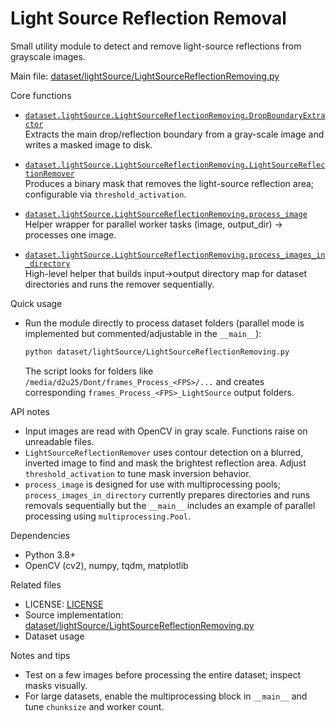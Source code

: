 # Light Source Reflection Removal

Small utility module to detect and remove light-source reflections from grayscale images.

Main file: [dataset/lightSource/LightSourceReflectionRemoving.py](dataset/lightSource/LightSourceReflectionRemoving.py)

Core functions
- [`dataset.lightSource.LightSourceReflectionRemoving.DropBoundaryExtractor`](dataset/lightSource/LightSourceReflectionRemoving.py)  
  Extracts the main drop/reflection boundary from a gray-scale image and writes a masked image to disk.

- [`dataset.lightSource.LightSourceReflectionRemoving.LightSourceReflectionRemover`](dataset/lightSource/LightSourceReflectionRemoving.py)  
  Produces a binary mask that removes the light-source reflection area; configurable via `threshold_activation`.
  
- [`dataset.lightSource.LightSourceReflectionRemoving.process_image`](dataset/lightSource/LightSourceReflectionRemoving.py)  
  Helper wrapper for parallel worker tasks (image, output_dir) → processes one image.

- [`dataset.lightSource.LightSourceReflectionRemoving.process_images_in_directory`](dataset/lightSource/LightSourceReflectionRemoving.py)  
  High-level helper that builds input→output directory map for dataset directories and runs the remover sequentially.

Quick usage
- Run the module directly to process dataset folders (parallel mode is implemented but commented/adjustable in the `__main__`):  
  ```sh
  python dataset/lightSource/LightSourceReflectionRemoving.py
  ```
  The script looks for folders like `/media/d2u25/Dont/frames_Process_<FPS>/...` and creates corresponding `frames_Process_<FPS>_LightSource` output folders.

API notes
- Input images are read with OpenCV in gray scale. Functions raise on unreadable files.
- `LightSourceReflectionRemover` uses contour detection on a blurred, inverted image to find and mask the brightest reflection area. Adjust `threshold_activation` to tune mask inversion behavior.
- `process_image` is designed for use with multiprocessing pools; `process_images_in_directory` currently prepares directories and runs removals sequentially but the `__main__` includes an example of parallel processing using `multiprocessing.Pool`.

Dependencies
- Python 3.8+
- OpenCV (cv2), numpy, tqdm, matplotlib

Related files
- LICENSE: [LICENSE](LICENSE)
- Source implementation: [dataset/lightSource/LightSourceReflectionRemoving.py](dataset/lightSource/LightSourceReflectionRemoving.py)
- Dataset usage

Notes and tips
- Test on a few images before processing the entire dataset; inspect masks visually.
- For large datasets, enable the multiprocessing block in `__main__` and tune `chunksize` and worker count.